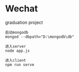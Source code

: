 # Wechat
graduation project

```
启动mongodb
mongod --dbpath="D:\mongodb\db"

进入server
node app.js

进入client
npm run serve
```
